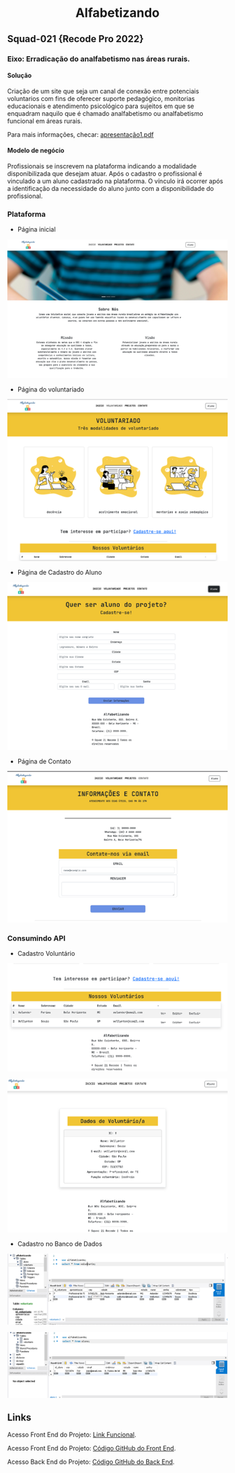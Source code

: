 # <h1 align="center"> Alfabetizando </h1>

## Squad-021 {Recode Pro 2022}

### Eixo: Erradicação do analfabetismo nas áreas rurais. 

#### Solução

Criação de um site que seja um canal de conexão entre potenciais voluntarios com fins de oferecer suporte pedagógico, monitorias educacionais e atendimento psicológico para sujeitos em que se enquadram naquilo que é chamado analfabetismo ou analfabetismo funcional em áreas rurais.

Para mais informações, checar: 
[apresentação1.pdf](https://github.com/RecodeSquad21/projeto-alfabetizando/files/10031667/apresentacao1.pdf)

#### Modelo de negócio

Profissionais se inscrevem na plataforma indicando a modalidade disponibilizada que desejam atuar. Após o cadastro o profissional é vinculado a um aluno cadastrado na plataforma.
O vínculo irá ocorrer após a identificação da necessidade do aluno junto com a disponibilidade do profissional.


### Plataforma

* Página inicial

![Página Inicial do site](./Codigos%20Fonte/Front-React/src/assets/img/home.png "Página Inicial do site")

* Página do voluntariado

![Página Voluntariado](./Codigos%20Fonte/Front-React/src/assets/img/voluntariado.png "Página Voluntariado")

* Página de Cadastro do Aluno

![Página Aluno](./Codigos%20Fonte/Front-React/src/assets/img/aluno.png "Página Aluno")

* Página de Contato

![Página Contato](./Codigos%20Fonte/Front-React/src/assets/img/contato.png "Página Contato")

### Consumindo API

* Cadastro Voluntário

![Página Cadastro Voluntario](./Codigos%20Fonte/Front-React/src/assets/img/cadastroVoluntario.png "Página Cadastro Voluntario")


![Página Cadastro](./Codigos%20Fonte/Front-React/src/assets/img/consultaCadastro.png "Página Cadastro")

* Cadastro no Banco de Dados

![Página BD Voluntario](./Codigos%20Fonte/Front-React/src/assets/img/consultaBD.png "Página BD Voluntario")

![Página BD Aluno](./Codigos%20Fonte/Front-React/src/assets/img/consultaBDAluno.png "Página BD Aluno")

## Links

Acesso Front End do Projeto: [Link Funcional](https://projeto-alfabetizando-git-main-recodesquad21.vercel.app/).

Acesso Front End do Projeto: [Código GitHub do Front End](https://github.com/RecodeSquad21/projeto-alfabetizando/tree/main/Codigos%20Fonte/Front-React).

Acesso Back End do Projeto: [Código GitHub do Back End](https://github.com/RecodeSquad21/projeto-alfabetizando/tree/main/Codigos%20Fonte/API%20Java).
